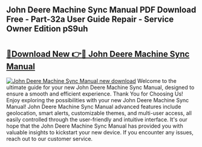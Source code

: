 ## John Deere Machine Sync Manual PDF Download Free - Part-32a User Guide Repair - Service Owner Edition pS9uh

# <h2><a href="http://bc92874.oget.top/?id=John+Deere+Machine+Sync+Manual">🔗Download New 👉🔴 John Deere Machine Sync Manual</a></h2>

[![John Deere Machine Sync Manual new download](https://i.imgur.com/5g1atiW.png)](http://bc92874.oget.top/?id=John+Deere+Machine+Sync+Manual)
Welcome to the ultimate guide for your new John Deere Machine Sync Manual, designed to ensure a smooth and efficient experience. Thank You for Choosing Us! Enjoy exploring the possibilities with your new John Deere Machine Sync Manual! John Deere Machine Sync Manual advanced features include geolocation, smart alerts, customizable themes, and multi-user access, all easily controlled through the user-friendly and intuitive interface. It's our hope that the John Deere Machine Sync Manual has provided you with valuable insights to kickstart your new device. If you encounter any issues, reach out to our customer service.
